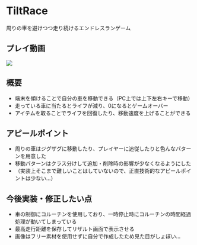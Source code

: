 # TiltRace

周りの車を避けつつ走り続けるエンドレスランゲーム

## プレイ動画

![](https://user-images.githubusercontent.com/93642791/144220220-b8a00861-9c44-48a6-9fa6-c1e74d3531ce.gif)

## 概要
- 端末を傾けることで自分の車を移動できる（PC上では上下左右キーで移動）
- 走っている車に当たるとライフが減り、0になるとゲームオーバー
- アイテムを取ることでライフを回復したり、移動速度を上げることができる
 
## アピールポイント

- 周りの車はジグザグに移動したり、プレイヤーに追従したりと色んなパターンを用意した
- 移動パターンはクラス分けして追加・削除時の影響が少なくなるようにした
- （実装上そこまで難しいことはしていないので、正直技術的なアピールポイントは少ない…）

## 今後実装・修正したい点

- 車の制御にコルーチンを使用しており、一時停止時にコルーチンの時間経過処理が動いてしまっている
- 最高走行距離を保存してリザルト画面で表示させる
- 画像はフリー素材を使用せずに自分で作成したため見た目がしょぼい…
